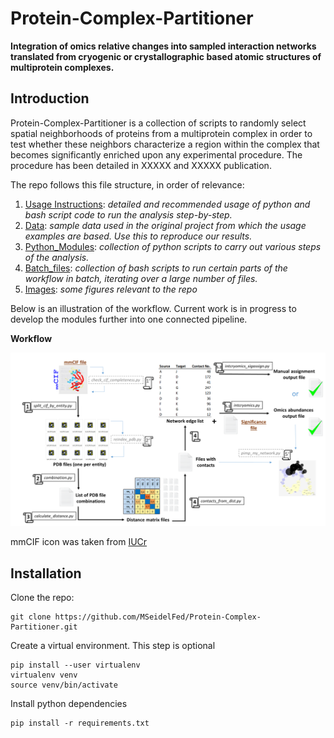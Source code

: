 # Protein-Complex-Partitioner
**Integration of omics relative changes into sampled interaction networks translated from cryogenic or crystallographic based atomic structures of multiprotein complexes.**
## Introduction
Protein-Complex-Partitioner is a collection of scripts to randomly select spatial neighborhoods of proteins from a multiprotein complex in order to test whether these neighbors characterize a region within the complex that becomes significantly enriched upon any experimental procedure. The procedure has been detailed in XXXXX and XXXXX publication.

The repo follows this file structure, in order of relevance:

1. [Usage Instructions](https://github.com/MSeidelFed/Protein-Complex-Partitioner/blob/master/USAGE.md): _detailed and recommended usage of python and bash script code to run the analysis step-by-step._
2. [Data](https://github.com/MSeidelFed/Protein-Complex-Partitioner/tree/master/Data): _sample data used in the original project from which the usage examples are based. Use  this to reproduce our results._
3. [Python_Modules](https://github.com/MSeidelFed/Protein-Complex-Partitioner/tree/master/Python_Modules): _collection of python scripts to carry out various steps of the analysis._
4. [Batch_files](https://github.com/MSeidelFed/Protein-Complex-Partitioner/tree/master/Batch_files): _collection of bash scripts to run certain parts of the workflow in batch, iterating over a large number of files._
5. [Images](https://github.com/MSeidelFed/Protein-Complex-Partitioner/tree/master/images): _some figures relevant to the repo_

Below is an illustration of the workflow. Current work is in progress to develop the modules further into one connected pipeline. 

**Workflow**

![Workflow](images/PCP_workflow.png)

mmCIF icon was taken from [IUCr](http://ww1.iucr.org/)


## Installation

Clone the repo:
```
git clone https://github.com/MSeidelFed/Protein-Complex-Partitioner.git
```
Create a virtual environment. This step is optional
```
pip install --user virtualenv
virtualenv venv
source venv/bin/activate
```
Install python dependencies
```
pip install -r requirements.txt
```
